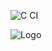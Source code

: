 ![C CI](https://github.com/NolanRus/retro-json/workflows/C%20CI/badge.svg?branch=master)

![Logo](/pictures/retro-json.jpg "Retro-json logo")

